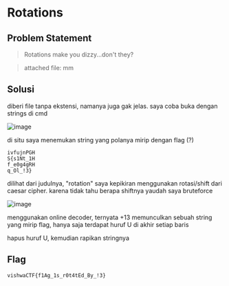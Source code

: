 # Rotations

## Problem Statement

> Rotations make you dizzy...don't they?

> attached file: mm

## Solusi

diberi file tanpa ekstensi, namanya juga gak jelas. saya coba buka dengan strings di cmd

![image](https://user-images.githubusercontent.com/73151823/111197241-d3621d80-85f0-11eb-9c36-23be2d9282d3.png)

di situ saya menemukan string yang polanya mirip dengan flag (?)

```
ivfujnPGH
S{s1Nt_1H
f_e0g4gRH
q_Ol_!3}
```

dilihat dari judulnya, "rotation" saya kepikiran menggunakan rotasi/shift dari caesar cipher. karena tidak tahu berapa shiftnya yaudah saya bruteforce

![image](https://user-images.githubusercontent.com/73151823/111197548-2fc53d00-85f1-11eb-9030-db9b6407f8b2.png)

menggunakan online decoder, ternyata +13 memunculkan sebuah string yang mirip flag, hanya saja terdapat huruf U di akhir setiap baris

hapus huruf U, kemudian rapikan stringnya

## Flag
```vishwaCTF{f1Ag_1s_r0t4tEd_By_!3}```
